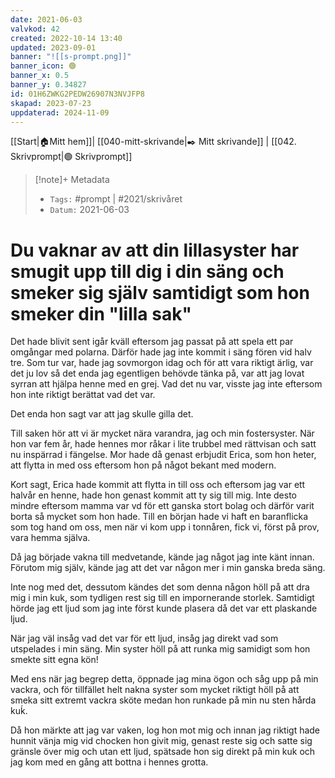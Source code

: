 ```yaml
---
date: 2021-06-03
valvkod: 42
created: 2022-10-14 13:40
updated: 2023-09-01
banner: "![[s-prompt.png]]"
banner_icon: 🟢
banner_x: 0.5
banner_y: 0.34827
id: 01H6ZWKG2PEDW26907N3NVJFP8
skapad: 2023-07-23
uppdaterad: 2024-11-09
---
```

[[Start|🏠Mitt hem]]| [[040-mitt-skrivande|✒️ Mitt skrivande]] | [[042. Skrivprompt|🟢 Skrivprompt]]

> [!note]+ Metadata
> * `Tags:`  #prompt | #2021/skrivåret 
> * `Datum:` 2021-06-03

# Du vaknar av att din lillasyster har smugit upp till dig i din säng och smeker sig själv samtidigt som hon smeker din "lilla sak"

Det hade blivit sent igår kväll eftersom jag passat på att spela ett par omgångar med polarna. Därför hade jag inte kommit i säng fören vid halv tre. Som tur var, hade jag sovmorgon idag och för att vara riktigt ärlig, var det ju lov så det enda jag egentligen behövde tänka på, var att jag lovat syrran att hjälpa henne med en grej. Vad det nu var, visste jag inte eftersom hon inte riktigt berättat vad det var.

Det enda hon sagt var att jag skulle gilla det.

Till saken hör att vi är mycket nära varandra, jag och min fostersyster. När hon var fem år, hade hennes mor råkar i lite trubbel med rättvisan och satt nu inspärrad i fängelse. Mor hade då genast erbjudit Erica, som hon heter, att flytta in med oss eftersom hon på något bekant med modern. 

Kort sagt, Erica hade kommit att flytta in till oss och eftersom jag var ett halvår en henne, hade hon genast kommit att ty sig till mig. Inte desto mindre eftersom mamma var vd för ett ganska stort bolag och därför varit borta så mycket som hon hade. Till en början hade vi haft en baranflicka  som tog hand om oss, men när vi kom upp i tonnåren, fick vi, först på prov, vara hemma själva.

Då jag började vakna till medvetande, kände jag något jag inte känt innan. Förutom mig själv, kände jag att det var någon mer i min ganska breda säng.

Inte nog med det, dessutom kändes det som denna någon höll på att dra mig i min kuk, som tydligen rest sig till en impornerande storlek. Samtidigt hörde jag ett ljud som jag inte först kunde plasera då det var ett plaskande ljud.

När jag väl insåg vad det var för ett ljud, insåg jag direkt vad som utspelades i  min säng. Min syster höll på att runka mig samidigt som hon smekte sitt egna kön!

Med ens när jag begrep detta, öppnade jag mina ögon och såg upp på min vackra, och för tillfället helt nakna syster som mycket riktigt höll på att smeka sitt extremt vackra sköte medan hon runkade på min nu sten hårda kuḱ.

Då hon märkte att jag var vaken, log hon mot mig och innan jag riktigt hade hunnit vänja mig vid chocken hon givit mig, genast reste sig och satte sig gränsle över mig och utan ett ljud, spätsade hon sig direkt på min kuk och jag kom med en gång att bottna i hennes grotta.

